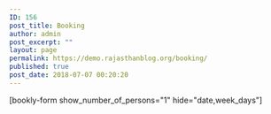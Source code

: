 ```yaml
---
ID: 156
post_title: Booking
author: admin
post_excerpt: ""
layout: page
permalink: https://demo.rajasthanblog.org/booking/
published: true
post_date: 2018-07-07 00:20:20
---
```

[bookly-form show_number_of_persons="1" hide="date,week_days"]